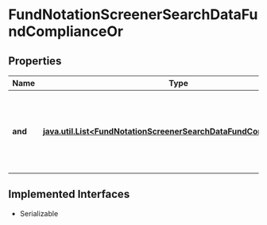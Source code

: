 

# FundNotationScreenerSearchDataFundComplianceOr


## Properties

Name | Type | Description | Notes
------------ | ------------- | ------------- | -------------
**and** | [**java.util.List&lt;FundNotationScreenerSearchDataFundComplianceAnd&gt;**](FundNotationScreenerSearchDataFundComplianceAnd.md) | List of combinations of compliance properties joined by a logical AND operator. |  [optional]


## Implemented Interfaces

* Serializable


